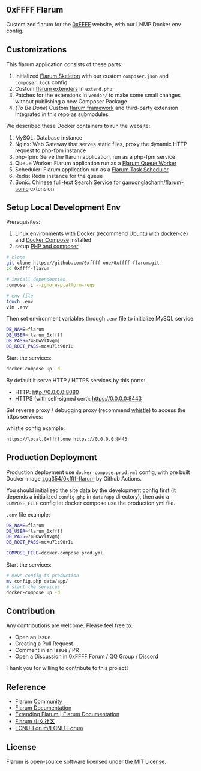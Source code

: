 ## 0xFFFF Flarum
Customized flarum for the [0xFFFF](https://0xffff.one/) website, with our LNMP Docker env config.

## Customizations
This flarum application consists of these parts:
1. Initialized [Flarum Skeleton](https://github.com/flarum/flarum) with our custom `composer.json` and `composer.lock` config
2. Custom [flarum extenders](https://docs.flarum.org/extend/start#extenders) in `extend.php`
3. Patches for the extensions in `vendor/` to make some small changes without publishing a new Composer Package
4. *(To Be Done)* Custom [flarum framework](https://github.com/flarum/framework) and third-party extension integrated in this repo as submodules

We described these Docker containers to run the website:
1. MySQL: Database instance
2. Nginx: Web Gateway that serves static files, proxy the dynamic HTTP request to php-fpm instance
3. php-fpm: Serve the flarum application, run as a php-fpm service
4. Queue Worker: Flarum application run as a [Flarum Queue Worker](https://docs.flarum.org/internal/package-manager/#background-tasks)
5. Scheduler: Flarum application run as a [Flarum Task Scheduler](https://docs.flarum.org/console/#schedulerun)
6. Redis: Redis instance for the queue
7. Sonic: Chinese full-text Search Service for [ganuonglachanh/flarum-sonic](https://github.com/ganuonglachanh/flarum-sonic) extension

## Setup Local Development Env

Prerequisites:
1. Linux environments with [Docker](https://docs.docker.com/engine/install/) (recommend [Ubuntu with docker-ce](https://docs.docker.com/engine/install/ubuntu/)) and [Docker Compose](https://docs.docker.com/compose/install/) installed
2. setup [PHP and composer](https://getcomposer.org/doc/00-intro.md)

```sh
# clone
git clone https://github.com/0xffff-one/0xffff-flarum.git
cd 0xffff-flarum

# install dependencies
composer i --ignore-platform-reqs

# env file
touch .env
vim .env
```

Then set environment variables through `.env` file to initialize MySQL service:
```sh
DB_NAME=flarum
DB_USER=flarum_0xffff
DB_PASS=748OwVlAvgmj
DB_ROOT_PASS=mcXu71c90rIu
```

Start the services:
```sh
docker-compose up -d
```

By default it serve HTTP / HTTPS services by this ports:

* HTTP: http://0.0.0.0:8080
* HTTPS (with self-signed cert): https://0.0.0.0:8443

Set reverse proxy / debugging proxy (recommend [whistle](https://github.com/avwo/whistle)) to access the https services:

whistle config example:
```
https://local.0xffff.one https://0.0.0.0:8443
```

## Production Deployment

Production deployment use `docker-compose.prod.yml` config, with pre built Docker image [zgq354/0xffff-flarum](https://hub.docker.com/r/zgq354/0xffff-flarum) by Github Actions.

You should initialized the site data by the development config first (it depends a initialized `config.php` in `data/app` directory), then add a `COMPOSE_FILE` config let docker compose use the production yml file.

`.env` file example:
```sh
DB_NAME=flarum
DB_USER=flarum_0xffff
DB_PASS=748OwVlAvgmj
DB_ROOT_PASS=mcXu71c90rIu

COMPOSE_FILE=docker-compose.prod.yml
```

Start the services:
```sh
# move config to production
mv config.php data/app/
# start the services
docker-compose up -d
```

## Contribution
Any contributions are welcome. Please feel free to:

* Open an Issue
* Creating a Pull Request
* Comment in an Issue / PR
* Open a Discussion in 0xFFFF Forum / QQ Group / Discord

Thank you for willing to contribute to this project!

## Reference
 * [Flarum Community](https://discuss.flarum.org/)
 * [Flarum Documentation](https://docs.flarum.org/)
 * [Extending Flarum | Flarum Documentation](https://docs.flarum.org/extend/)
 * [Flarum 中文社区](https://discuss.flarum.org.cn/)
 * [ECNU-Forum/ECNU-Forum](https://github.com/ECNU-Forum/ECNU-Forum)

## License

Flarum is open-source software licensed under the [MIT License](https://github.com/flarum/flarum/blob/master/LICENSE).

